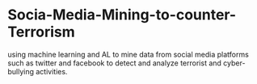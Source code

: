 # Socia-Media-Mining-to-counter-Terrorism
using machine learning and AL to mine data from social media platforms such as twitter and facebook to detect and analyze terrorist and cyber-bullying activities.
